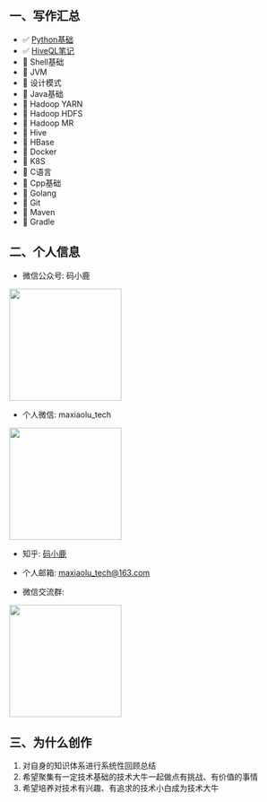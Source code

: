 ## 一、写作汇总
- :white_check_mark: [Python基础](https://maxiaolu.gitbook.io/python/)
- :white_check_mark: [HiveQL笔记](https://maxiaolu.gitbook.io/hiveql/)
- :muscle: Shell基础
- :black_square_button: JVM
- :black_square_button: 设计模式
- :black_square_button: Java基础
- :black_square_button: Hadoop YARN
- :black_square_button: Hadoop HDFS
- :black_square_button: Hadoop MR
- :black_square_button: Hive
- :black_square_button: HBase
- :black_square_button: Docker
- :black_square_button: K8S
- :black_square_button: C语言
- :black_square_button: Cpp基础
- :black_square_button: Golang
- :black_square_button: Git
- :black_square_button: Maven
- :black_square_button: Gradle

## 二、个人信息
- 微信公众号: 码小鹿
<img src=https://maxiaolu-1259561361.cos.ap-guangzhou.myqcloud.com/profile/%E5%85%AC%E4%BC%97%E5%8F%B7%E4%BA%8C%E7%BB%B4%E7%A0%81.jpg width=200/>

- 个人微信: maxiaolu_tech
<img src=https://maxiaolu-1259561361.cos.ap-guangzhou.myqcloud.com/profile/%E4%B8%AA%E4%BA%BA%E5%BE%AE%E4%BF%A1%E4%BA%8C%E7%BB%B4%E7%A0%81.jpg width=200/>

- 知乎: [码小鹿](https://www.zhihu.com/people/44-67-93-89)
- 个人邮箱: maxiaolu_tech@163.com

- 微信交流群: 
<img src=https://maxiaolu-1259561361.cos.ap-guangzhou.myqcloud.com/profile/wechat.jpg width=200/>

## 三、为什么创作
1. 对自身的知识体系进行系统性回顾总结
2. 希望聚集有一定技术基础的技术大牛一起做点有挑战、有价值的事情
3. 希望培养对技术有兴趣、有追求的技术小白成为技术大牛
